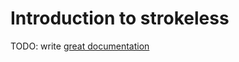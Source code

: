 # Introduction to strokeless

TODO: write [great documentation](http://jacobian.org/writing/what-to-write/)
